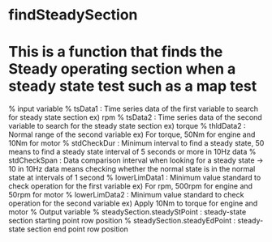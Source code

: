 # findSteadySection
# This is a function that finds the Steady operating section when a steady state test such as a map test
% input variable 
% tsData1 : Time series data of the first variable to search for steady state section ex) rpm
% tsData2 : Time series data of the second variable to search for the steady state section ex) torque
% thldData2 : Normal range of the second variable ex) For torque, 50Nm for engine and 10Nm for motor
% stdCheckDur : Minimum interval to find a steady state, 50 means to find a steady state interval of 5 seconds or more in 10Hz data
% stdCheckSpan : Data comparison interval when looking for a steady state -> 10 in 10Hz data means checking whether the normal state is in the normal state at intervals of 1 second
% lowerLimData1 : Minimum value standard to check operation for the first variable ex) For rpm, 500rpm for engine and 50rpm for motor
% lowerLimData2 : Minimum value standard to check operation for the second variable ex) Apply 10Nm to torque for engine and motor
% Output variable
% steadySection.steadyStPoint : steady-state section starting point row position
% steadySection.steadyEdPoint : steady-state section end point row position